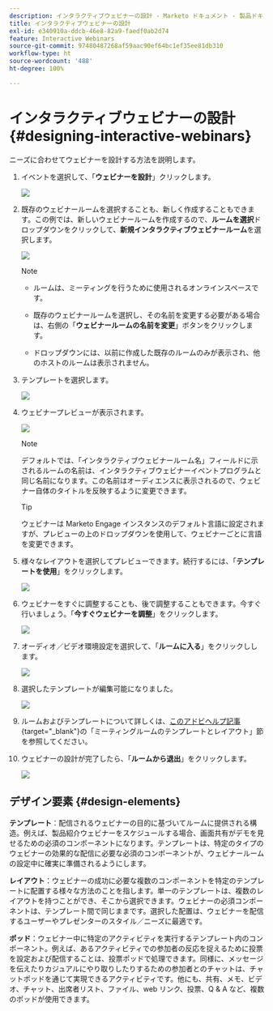```yaml
---
description: インタラクティブウェビナーの設計 - Marketo ドキュメント - 製品ドキュメント
title: インタラクティブウェビナーの設計
exl-id: e340910a-ddcb-46e8-82a9-faedf0ab2d74
feature: Interactive Webinars
source-git-commit: 97480487268af59aac90ef64bc1ef35ee81db310
workflow-type: ht
source-wordcount: '488'
ht-degree: 100%

---
```


# インタラクティブウェビナーの設計 {#designing-interactive-webinars}

ニーズに合わせてウェビナーを設計する方法を説明します。

1. イベントを選択して、「**ウェビナーを設計**」クリックします。

   ![](assets/designing-interactive-webinars-1.png)

1. 既存のウェビナールームを選択することも、新しく作成することもできます。この例では、新しいウェビナールームを作成するので、**ルームを選択**&#x200B;ドロップダウンをクリックして、**新規インタラクティブウェビナールーム**&#x200B;を選択します。

   ![](assets/designing-interactive-webinars-2.png)

   >[!NOTE]
   >
   >* ルームは、ミーティングを行うために使用されるオンラインスペースです。
   >
   >* 既存のウェビナールームを選択し、その名前を変更する必要がある場合は、右側の「**ウェビナールームの名前を変更**」ボタンをクリックします。
   >
   >* ドロップダウンには、以前に作成した既存のルームのみが表示され、他のホストのルームは表示されません。

1. テンプレートを選択します。

   ![](assets/designing-interactive-webinars-3.png)

1. ウェビナープレビューが表示されます。

   ![](assets/designing-interactive-webinars-4.png)

   >[!NOTE]
   >
   >デフォルトでは、「インタラクティブウェビナールーム名」フィールドに示されるルームの名前は、インタラクティブウェビナーイベントプログラムと同じ名前になります。この名前はオーディエンスに表示されるので、ウェビナー自体のタイトルを反映するように変更できます。

   >[!TIP]
   >
   >ウェビナーは Marketo Engage インスタンスのデフォルト言語に設定されますが、プレビューの上のドロップダウンを使用して、ウェビナーごとに言語を変更できます。

1. 様々なレイアウトを選択してプレビューできます。続行するには、「**テンプレートを使用**」をクリックします。

   ![](assets/designing-interactive-webinars-5.png)

1. ウェビナーをすぐに調整することも、後で調整することもできます。今すぐ行いましょう。「**今すぐウェビナーを調整**」をクリックします。

   ![](assets/designing-interactive-webinars-6.png)

1. オーディオ／ビデオ環境設定を選択して、「**ルームに入る**」をクリックしします。

   ![](assets/designing-interactive-webinars-7.png)

1. 選択したテンプレートが編集可能になりました。

   ![](assets/designing-interactive-webinars-8.png)

1. ルームおよびテンプレートについて詳しくは、[このアドビヘルプ記事](https://helpx.adobe.com/jp/adobe-connect/using/creating-arranging-meetings.html#creating_and_arranging_meetings){target="_blank"}の「ミーティングルームのテンプレートとレイアウト」節を参照してください。

1. ウェビナーの設計が完了したら、「**ルームから退出**」をクリックします。

   ![](assets/designing-interactive-webinars-9.png)

## デザイン要素 {#design-elements}

**テンプレート**：配信されるウェビナーの目的に基づいてルームに提供される構造。例えば、製品紹介ウェビナーをスケジュールする場合、画面共有がデモを見せるための必須のコンポーネントになります。テンプレートは、特定のタイプのウェビナーの効果的な配信に必要な必須のコンポーネントが、ウェビナールームの設定中に確実に準備されるようにします。

**レイアウト**：ウェビナーの成功に必要な複数のコンポーネントを特定のテンプレートに配置する様々な方法のことを指します。単一のテンプレートは、複数のレイアウトを持つことができ、そこから選択できます。ウェビナーの必須コンポーネントは、テンプレート間で同じままです。選択した配置は、ウェビナーを配信するユーザーやプレゼンターのスタイル／ニーズに最適です。

**ポッド**：ウェビナー中に特定のアクティビティを実行するテンプレート内のコンポーネント。例えば、あるアクティビティでの参加者の反応を捉えるために投票を設定および配信することは、投票ポッドで処理できます。同様に、メッセージを伝えたりカジュアルにやり取りしたりするための参加者とのチャットは、チャットポッドを通じて実現できるアクティビティです。他にも、共有、メモ、ビデオ、チャット、出席者リスト、ファイル、web リンク、投票、Q &amp; A など、複数のポッドが使用できます。

